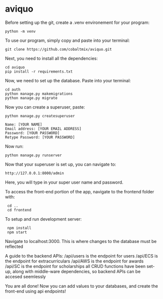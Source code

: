 # aviquo

Before setting up the git, create a .venv environement for your program:

	python -m venv

To use our program, simply copy and paste into your terminal:

	git clone https://github.com/cobaltmix/aviquo.git

Next, you need to install all the dependencies:

	cd aviquo
	pip install -r requirements.txt

Now, we need to set up the database. Paste into your terminal:
	
	cd auth
	python manage.py makemigrations
	python manage.py migrate

Now you can create a superuser, paste:

	python manage.py createsuperuser

	Name: [YOUR NAME]
	Email address: [YOUR EMAIL ADDRESS]
	Password: [YOUR PASSWORD]
	Retype Password: [YOUR PASSWORD]

Now run:

	python manage.py runserver

Now that your superuser is set up, you can navigate to:

	http://127.0.0.1:8000/admin

Here, you will type in your super user name and password.

To access the front-end portion of the app, navigate to the frontend folder with:

	 cd ..
	 cd frontend
 
To setup and run development server:

	 npm install
	 npm start
 
Navigate to localhost:3000. This is where changes to the database must be reflected

A guide to the backend APIs:
/api/users is the endpoint for users
/api/ECS is the endpoint for extracurriculars
/api/AWS is the endpoint for awards
/api/SC is the endpoint for scholarships
all CRUD functions have been set-up, along with middle-ware dependencies, so backend APIs can be accesed seemlessly

You are all done! Now you can add values to your databases, and create the front-end using api endpoints!


